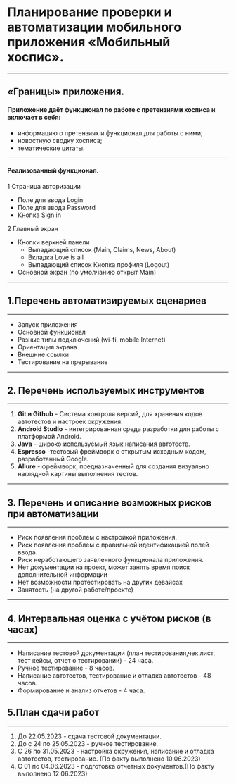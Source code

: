 # Планирование проверки и автоматизации мобильного приложения «Мобильный хоспис».

---

## «Границы» приложения.

#### Приложение даёт функционал по работе с претензиями хосписа и включает в себя:

- информацию о претензиях и функционал для работы с ними;
- новостную сводку хосписа;
- тематические цитаты.

---

#### Реализованный функционал.

1 Страница авторизации

- Поле для ввода Login
- Поле для ввода Password
- Кнопка Sign in

2 Главный экран

- Кнопки верхней панели
  - Выпадающий список (Main, Claims, News, About)
  - Вкладка Love is all
  - Выпадающий список Кнопка профиля (Logout)
- Основной экран (по умолчанию открыт Main)

---

## 1.Перечень автоматизируемых сценариев

---

- Запуск приложения
- Основной функционал
- Разные типы подключений (wi-fi, mobile Internet)
- Ориентация экрана
- Внешние ссылки
- Тестирование на прерывание

---

## 2. Перечень используемых инструментов

---

1. **Git и Github** - Система контроля версий, для хранения кодов автотестов и настроек окружения.
2. **Android Studio** - интегрированная среда разработки для работы с платформой Android.
3. **Java** - широко используемый язык написания автотеств.
4. **Espresso** -тестовый фреймворк с открытым исходным кодом, разработанный Google.
5. **Allure** - фреймворк, предназначенный для создания визуально наглядной картины выполнения тестов.

---

## 3. Перечень и описание возможных рисков при автоматизации

---

- Риск появления проблем с настройкой приложения.
- Риск появления проблем с правильной идентификацией полей ввода.
- Риск неработающего заявленного функционала приложения.
- Нет документации на проект, может занять время поиск дополнительной информации
- Нет возможности протестировать на других девайсах
- Занятость (на другой работе/проекте)

---

## 4. Интервальная оценка с учётом рисков (в часах)

---

- Написание тестовой документации (план тестирования,чек лист, тест кейсы, отчет о тестировании) - 24 часа.
- Ручное тестирование - 8 часов.
- Написание автотестов, тестирование и отладка автотестов - 48 часов.
- Формирование и анализ отчетов - 4 часа.

## 5.План сдачи работ

---

1. До 22.05.2023 - сдача тестовой документации.
2. До с 24 по 25.05.2023 - ручное тестирование.
3. С 26 по 31.05.2023 - настройка окружения, написание и отладка автотестов, тестирование. (По факту выполнено 10.06.2023)
4. С 01 по 04.06.2023 - подготовка отчетных документов.(По факту выполнено 12.06.2023)
